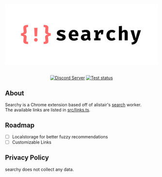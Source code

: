 <div align="center">
	<br>
	<p>
		<a href="https://github.com/carterhimmel/searchy"><img src="./.github/assets/header.svg" width="700" alt="searchy logo" /></a>
	</p>
	<br>
	<a href="https://discord.com/invite/dUrkbpw"><img alt="Discord Server" src="https://img.shields.io/discord/581633886828625930?color=5865F2&logo=discord&logoColor=white"></a>
	<a href="https://github.com/carterhimmel/searchy/actions/workflows/ci.yml"><img alt="Test status" src="https://github.com/carterhimmel/searchy/actions/workflows/ci.yml/badge.svg"></a>
</div>

## About

Searchy is a Chrome extension based off of alistair's [search](https://github./com/alii/search) worker.  
The available links are listed in [src/links.ts](./src/links.ts).

## Roadmap

- [ ] Localstorage for better fuzzy recommendations
- [ ] Customizable Links

## Privacy Policy

searchy does not collect any data.

<!-- powerful command-based searching
Searchy is a Chrome extension to deliver powerful command-based searching.

From:
- `github.com/octokit/rest.js` to `/ github octokit/rest.js`
- `npmjs.com/react` to `/ npm react`
- opening imdb.com, searching Endgame -> `/ imdb endgame`

Additionally, it's open source!
https://github.com/carterhimmel/searchy -->
